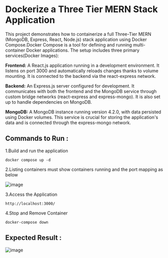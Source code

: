 # Dockerize a Three Tier MERN Stack Application

This project demonstrates how to containerize a full Three-Tier MERN (MongoDB, Express, React, Node.js) stack application using Docker Compose.Docker Compose is a tool for defining and running multi-container Docker applications. The setup includes three primary services(Docker Images):

**Frontend:** A React.js application running in a development environment. It listens on port 3000 and automatically reloads changes thanks to volume mounting. It is connected to the backend via the react-express network.

**Backend:** An Express.js server configured for development. It communicates with both the frontend and the MongoDB service through custom bridge networks (react-express and express-mongo). It is also set up to handle dependencies on MongoDB.

**MongoDB:** A MongoDB instance running version 4.2.0, with data persisted using Docker volumes. This service is crucial for storing the application's data and is connected through the express-mongo network.

## Commands to Run :

1.Build and run the application
    
    docker compose up -d

2.Listing containers must show containers running and the port mapping as below

![image](https://github.com/user-attachments/assets/20c57aff-d84b-445c-88a9-e74692865118)

3.Access the Application

    http://localhost:3000/

4.Stop and Remove Container

    docker-compose down

## Expected Result :

![image](https://github.com/user-attachments/assets/7703a5e0-e26e-4fae-bd4b-252e7b3274aa)
